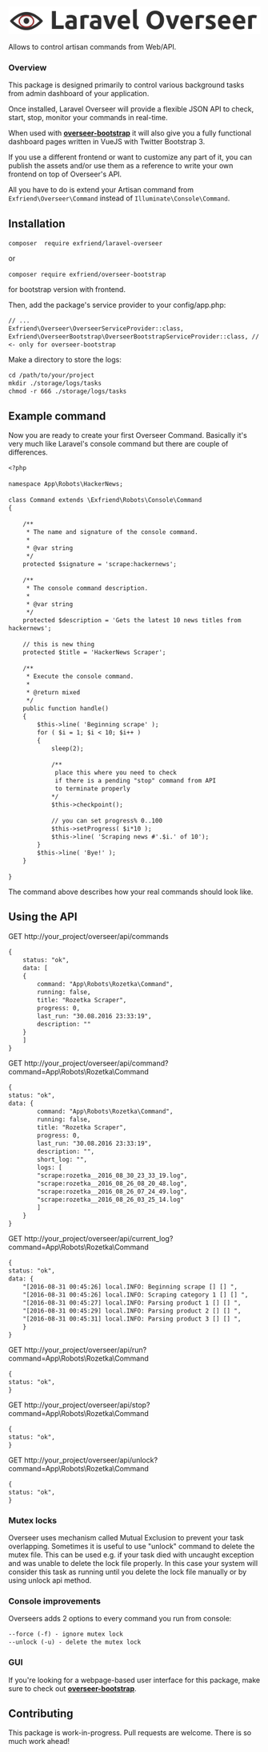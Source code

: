 ![logo](docs/logo.png)

Allows to control artisan commands from Web/API.

### Overview

This package is designed primarily to control various background tasks from
admin dashboard of your application.

Once installed, Laravel Overseer will provide a flexible JSON API to 
check, start, stop, monitor your commands in real-time.

When used with [**overseer-bootstrap**](https://github.com/exfriend/overseer-bootstrap) it will
also give you a fully functional dashboard pages written in VueJS with Twitter Bootstrap 3.

If you use a different frontend or want to customize any part of it, you can publish the assets and/or
use them as a reference to write your own frontend on top of Overseer's API.

All you have to do is extend your Artisan command from `Exfriend\Overseer\Command`
 instead of `Illuminate\Console\Command`.
 
## Installation
 
 ` composer  require exfriend/laravel-overseer `
  
  or 
 
 ` composer require exfriend/overseer-bootstrap ` 
 
 for bootstrap version with frontend.
 
 Then, add the package's service provider to your config/app.php:
 
 ```
 // ...
 Exfriend\Overseer\OverseerServiceProvider::class,
 Exfriend\OverseerBootstrap\OverseerBootstrapServiceProvider::class, // <- only for overseer-bootstrap
```
 
 Make a directory to store the logs:
 
```
cd /path/to/your/project
mkdir ./storage/logs/tasks
chmod -r 666 ./storage/logs/tasks
```
 
## Example command
 
 Now you are ready to create your first Overseer Command. 
 Basically it's very much like Laravel's console command but there 
 are couple of differences.
 
 ```
 <?php
 
 namespace App\Robots\HackerNews;
 
 class Command extends \Exfriend\Robots\Console\Command
 {
 
     /**
      * The name and signature of the console command.
      *
      * @var string
      */
     protected $signature = 'scrape:hackernews';
 
     /**
      * The console command description.
      *
      * @var string
      */
     protected $description = 'Gets the latest 10 news titles from hackernews';
     
     // this is new thing
     protected $title = 'HackerNews Scraper';
 
     /**
      * Execute the console command.
      *
      * @return mixed
      */
     public function handle()
     {
         $this->line( 'Beginning scrape' );
         for ( $i = 1; $i < 10; $i++ )
         {
             sleep(2);
             
             /**
              place this where you need to check 
              if there is a pending "stop" command from API
              to terminate properly
             */
             $this->checkpoint();
             
             // you can set progress% 0..100
             $this->setProgress( $i*10 );
             $this->line( 'Scraping news #'.$i.' of 10');
         }
         $this->line( 'Bye!' );
     }
 
 }

 ```
 
 The command above describes how your real commands should look like.
 
## Using the API 
 
GET http://your_project/overseer/api/commands
```
{
    status: "ok",
    data: [
    {
        command: "App\Robots\Rozetka\Command",
        running: false,
        title: "Rozetka Scraper",
        progress: 0,
        last_run: "30.08.2016 23:33:19",
        description: ""
    }
    ]
}
```
 
 
GET http://your_project/overseer/api/command?command=App\Robots\Rozetka\Command
```
{
status: "ok",
data: {
        command: "App\Robots\Rozetka\Command",
        running: false,
        title: "Rozetka Scraper",
        progress: 0,
        last_run: "30.08.2016 23:33:19",
        description: "",
        short_log: "",
        logs: [
        "scrape:rozetka__2016_08_30_23_33_19.log",
        "scrape:rozetka__2016_08_26_08_20_48.log",
        "scrape:rozetka__2016_08_26_07_24_49.log",
        "scrape:rozetka__2016_08_26_03_25_14.log"
        ]
    }
}
```
 
GET http://your_project/overseer/api/current_log?command=App\Robots\Rozetka\Command
```
{
status: "ok",
data: {
    "[2016-08-31 00:45:26] local.INFO: Beginning scrape [] [] ",
    "[2016-08-31 00:45:26] local.INFO: Scraping category 1 [] [] ",
    "[2016-08-31 00:45:27] local.INFO: Parsing product 1 [] [] ",
    "[2016-08-31 00:45:29] local.INFO: Parsing product 2 [] [] ",
    "[2016-08-31 00:45:31] local.INFO: Parsing product 3 [] [] ",
    }
}
```
 
GET http://your_project/overseer/api/run?command=App\Robots\Rozetka\Command
```
{
status: "ok",
}
```
 
 
GET http://your_project/overseer/api/stop?command=App\Robots\Rozetka\Command
```
{
status: "ok",
}
```
 
GET http://your_project/overseer/api/unlock?command=App\Robots\Rozetka\Command
```
{
status: "ok",
}
```
 
### Mutex locks

Overseer uses mechanism called Mutual Exclusion to prevent your task overlapping.
Sometimes it is useful to use "unlock" command to delete the mutex file. 
This can be used e.g. if your task died with uncaught exception and was unable to delete the lock file properly.
In this case your system will consider this task as running until you delete the lock file manually or by using unlock api method.

### Console improvements

Overseers adds 2 options to every command you run from console:
```
--force (-f) - ignore mutex lock
--unlock (-u) - delete the mutex lock
 ```
 
### GUI

If you're looking for a webpage-based user interface for this package, make sure to check out [**overseer-bootstrap**](https://github.com/exfriend/overseer-bootstrap).

## Contributing

This package is work-in-progress. Pull requests are welcome. There is so much work ahead!

